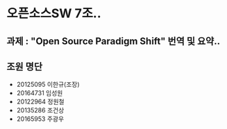 오픈소스SW 7조..
=============


과제 : "Open Source Paradigm Shift" 번역 및 요약..
---------------------------------------------


조원 명단
--------
* 20125095 이한규(조장)
* 20164731 임성원
* 20122964 정원철
* 20135286 조건상
* 20165953 주광우
